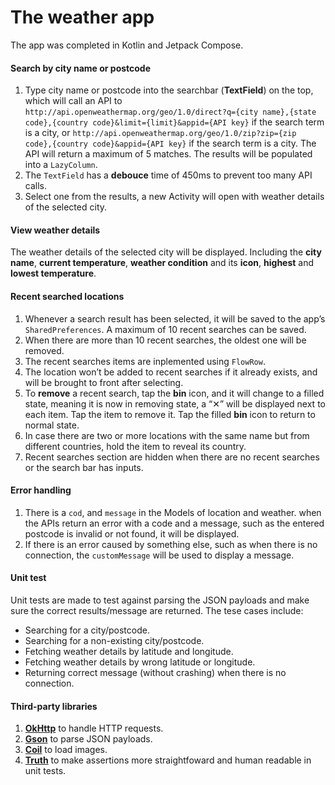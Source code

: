 # The weather app

The app was completed in Kotlin and  Jetpack Compose.

#### Search by city name or postcode

1. Type city name or postcode into the searchbar (**TextField**) on the top, which will call an API to `http://api.openweathermap.org/geo/1.0/direct?q={city name},{state code},{country code}&limit={limit}&appid={API key}` if the search term is a city, or `http://api.openweathermap.org/geo/1.0/zip?zip={zip code},{country code}&appid={API key}` if the search term is a city. The API will return a maximum of 5 matches. The results will be populated into a `LazyColumn`.
2. The `TextField` has a **debouce** time of 450ms to prevent too many API calls. 
3. Select one from the results, a new Activity will open with weather details of the selected city. 

#### View weather details

The weather details of the selected city will be displayed. Including the **city name**, **current temperature**, **weather condition** and its **icon**, **highest** and **lowest temperature**. 

#### Recent searched locations

1. Whenever a search result has been selected, it will be saved to the app’s `SharedPreferences`. A maximum of 10 recent searches can be saved. 
2. When there are more than 10 recent searches, the oldest one will be removed. 
3. The recent searches items are inplemented using `FlowRow`.
4. The location won’t be added to recent searches if it already exists, and will be brought to front after selecting. 
5. To **remove** a recent search, tap the **bin** icon, and it will change to a filled state, meaning it is now in removing state, a “✕” will be displayed next to each item. Tap the item to remove it. Tap the filled **bin** icon to return to normal state. 
6. In case there are two or more locations with the same name but from different countries, hold the item to reveal its country. 
7. Recent searches section are hidden when there are no recent searches or the search bar has inputs. 

#### Error handling

1. There is a `cod`, and `message` in the Models of location and weather. when the APIs return an error with a code and a message, such as the entered postcode is invalid or not found, it will be displayed.
2. If there is an error caused by something else, such as when there is no connection, the `customMessage` will be used to display a message.

#### Unit test

Unit tests are made to test against parsing the JSON payloads and make sure the correct results/message are returned. The tese cases include:

- Searching for a city/postcode.
- Searching for a non-existing city/postcode.
- Fetching weather details by latitude and longitude.
- Fetching weather details by wrong latitude or longitude.
- Returning correct message (without crashing) when there is no connection. 

#### Third-party libraries

1. **[OkHttp](https://square.github.io/okhttp/)** to handle HTTP requests. 
2. [**Gson**](https://github.com/google/gson) to parse JSON payloads. 
3. [**Coil**](https://coil-kt.github.io/coil/compose/) to load images.
4. [**Truth**](https://truth.dev/) to make assertions more straightfoward and human readable in unit tests. 
